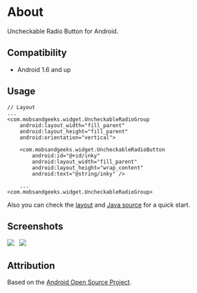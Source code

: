 About
=====

Uncheckable Radio Button for Android.

Compatibility
-------------

  - Android 1.6 and up

Usage
-----

    // Layout
    ...
    <com.mobsandgeeks.widget.UncheckableRadioGroup
        android:layout_width="fill_parent"
        android:layout_height="fill_parent"
        android:orientation="vertical">
        
        <com.mobsandgeeks.widget.UncheckableRadioButton
            android:id="@+id/inky"
            android:layout_width="fill_parent"
            android:layout_height="wrap_content"
            android:text="@string/inky" />
            
        ...
    <com.mobsandgeeks.widget.UncheckableRadioGroup>

Also you can check the [layout][layout-link] and [Java source][java-source] for a quick start.

Screenshots
-------------------
<img src="https://dl.dropbox.com/u/18586857/open-source/screenshots/urb-ss1.png"> &nbsp; <img src="https://dl.dropbox.com/u/18586857/open-source/screenshots/urb-ss2.png">

Attribution
-----------
Based on the [Android Open Source Project][android-project].

  [layout-link]: https://github.com/ragunathjawahar/uncheckable-radio-button/blob/master/src/com/mobsandgeeks/demo/CircularSentenceActivity.java
  [java-source]: https://github.com/ragunathjawahar/uncheckable-radio-button/blob/master/src/com/mobsandgeeks/demo/CircularSentenceActivity.java
  [android-project]: http://source.android.com/
  